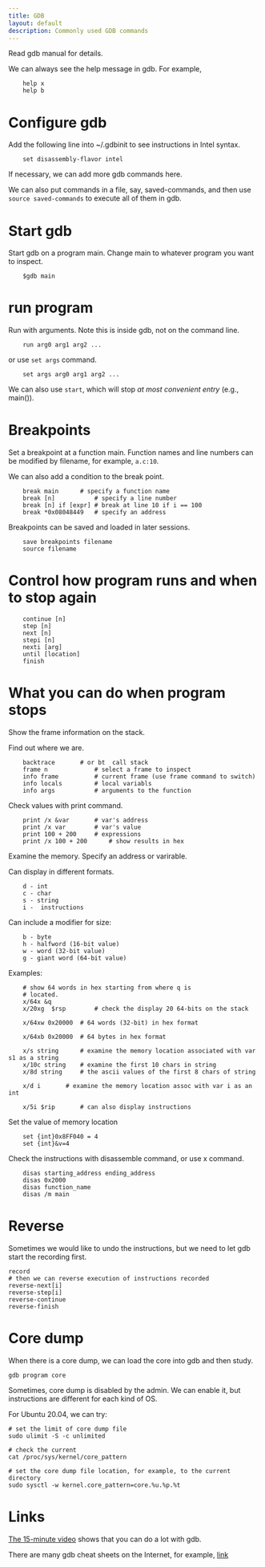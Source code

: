 ```yaml
---
title: GDB
layout: default
description: Commonly used GDB commands
---
```


Read gdb manual for details.

We can always see the help message in gdb. For example, 

```
    help x
    help b
```

# Configure gdb

Add the following line into ~/.gdbinit to see instructions in Intel syntax.

```
    set disassembly-flavor intel
```

If necessary, we can add more gdb commands here.

We can also put commands in a file, say, saved-commands, and then use `source saved-commands` to execute all of them in gdb.

# Start gdb

Start gdb on a program main. Change main to whatever program
you want to inspect.

```
    $gdb main
```

# run program 
Run with arguments. Note this is inside gdb, not on the command line.

```
    run arg0 arg1 arg2 ...
```

or use `set args` command.

```
    set args arg0 arg1 arg2 ...

```
We can also use `start`, which will stop *at most convenient entry* (e.g., main()).

# Breakpoints

Set a breakpoint at a function main. Function names and line numbers
can be modified by filename, for example, `a.c:10`.

We can also add a condition to the break point.

```
    break main		# specify a function name
    break [n]           # specify a line number
    break [n] if [expr] # break at line 10 if i == 100
    break *0x08048449	# specify an address
```

Breakpoints can be saved and loaded in later sessions.

```
    save breakpoints filename
    source filename
```

# Control how program runs and when to stop again

```
    continue [n]
    step [n]
    next [n]
    stepi [n]
    nexti [arg]
    until [location]
    finish
```

# What you can do when program stops

Show the frame information on the stack.

Find out where we are.

```
    backtrace		# or bt  call stack
    frame n             # select a frame to inspect  
    info frame          # current frame (use frame command to switch)
    info locals         # local variabls
    info args           # arguments to the function
```

Check values with print  command.

```
    print /x &var		# var's address
    print /x var		# var's value
    print 100 + 200		# expressions
    print /x 100 + 200		# show results in hex
```

Examine the memory. Specify an address or varirable.

Can display in different formats.

```
    d - int
    c - char 
    s - string
    i -  instructions
```

Can include a modifier for size:

```
    b - byte
    h - halfword (16-bit value)
    w - word (32-bit value)
    g - giant word (64-bit value)
```

Examples: 

```
    # show 64 words in hex starting from where q is
    # located.
    x/64x &q		
    x/20xg  $rsp        # check the display 20 64-bits on the stack

    x/64xw 0x20000	# 64 words (32-bit) in hex format

    x/64xb 0x20000	# 64 bytes in hex format

    x/s string	    # examine the memory location associated with var s1 as a string
    x/10c string    # examine the first 10 chars in string
    x/8d string     # the ascii values of the first 8 chars of string

    x/d i	    # examine the memory location assoc with var i as an int 

    x/5i $rip	    # can also display instructions
```
    
Set the value of memory location

```
    set {int}0x8FF040 = 4
    set {int}&v=4
```

Check the instructions with disassemble command, or use x command. 

```
    disas starting_address ending_address
    disas 0x2000 
    disas function_name
    disas /m main
```

# Reverse

Sometimes we would like to undo the instructions, but we need to let gdb start the recording first.

```
record
# then we can reverse execution of instructions recorded
reverse-next[i]
reverse-step[i]
reverse-continue
reverse-finish
```



# Core dump

When there is a core dump, we can load the core into gdb and then study.

```
gdb program core
```
Sometimes, core dump is disabled by the admin. We can enable it, but instructions are
different for each kind of OS.

For Ubuntu 20.04, we can try:

```
# set the limit of core dump file
sudo ulimit -S -c unlimited

# check the current 
cat /proc/sys/kernel/core_pattern

# set the core dump file location, for example, to the current directory
sudo sysctl -w kernel.core_pattern=core.%u.%p.%t 
```

# Links

[The 15-minute video](https://www.youtube.com/watch?v=PorfLSr3DDI) 
shows that you can do a lot with gdb. 

There are many gdb cheat sheets on the Internet, for example, 
[link](https://cs-uob.github.io/COMS20012/materials/lecture1/GDBCheatSheet.pdf)

